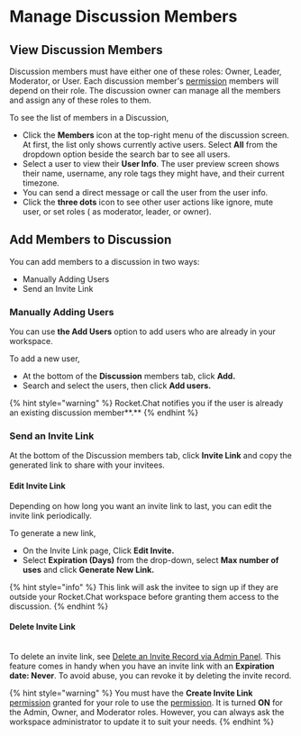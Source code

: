 # Manage Discussion Members

## View Discussion Members

Discussion members must have either one of these roles: Owner, Leader, Moderator, or User. Each discussion member's [permission](../../../rocket.chat-workspace-administration/permissions.md) members will depend on their role. The discussion owner can manage all the members and assign any of these roles to them.

To see the list of members in a Discussion,&#x20;

* Click the **Members** icon at the top-right menu of the discussion screen. At first, the list only shows currently active users. Select **All** from the dropdown option beside the search bar to see all users.
* Select a user to view their **User Info**. The user preview screen shows their name, username, any role tags they might have, and their current timezone.
* You can send a direct message or call the user from the user info.&#x20;
* Click the **three dots** icon to see other user actions like ignore, mute user, or set roles ( as moderator, leader, or owner).

## Add Members to Discussion

You can add members to a discussion in two ways:&#x20;

* Manually Adding Users
* Send an Invite Link

### Manually Adding Users

You can use **the Add Users** option to add users who are already in your workspace.

To add a new user,

* At the bottom of the **Discussion** members tab, click **Add.**&#x20;
* Search and select the users, then click **Add users.**&#x20;

{% hint style="warning" %}
Rocket.Chat notifies you if the user is already an existing discussion member**.**
{% endhint %}

### Send an Invite Link

At the bottom of the Discussion members tab, click **Invite Link** and copy the generated link to share with your invitees.

#### Edit Invite Link

Depending on how long you want an invite link to last, you can edit the invite link periodically. &#x20;

To generate a new link,

* On the Invite Link page, Click **Edit Invite.**
* Select **Expiration (Days)** from the drop-down, select **Max number of uses** and click **Generate New Link.**

{% hint style="info" %}
This link will ask the invitee to sign up if they are outside your Rocket.Chat workspace before granting them access to the discussion.
{% endhint %}

#### Delete Invite Link

\
To delete an invite link, see [Delete an Invite Record via Admin Panel](https://docs.rocket.chat/guides/administration/admin-panel/invites#delete-a-record). This feature comes in handy when you have an invite link with an **Expiration date: Never**. To avoid abuse, you can revoke it by deleting the invite record.

{% hint style="warning" %}
You must have the **Create Invite Link** [permission](../../../rocket.chat-workspace-administration/permissions.md) granted for your role to use the [permission](../../../rocket.chat-workspace-administration/permissions.md). It is turned **ON** for the Admin, Owner, and Moderator roles. However, you can always ask the workspace administrator to update it to suit your needs.
{% endhint %}
